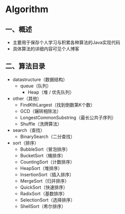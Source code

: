 # Algorithm

## 一、概述

- 主要用于保存个人学习与积累各种算法的Java实现代码
- 具体算法的详细内容可见个人博客

## 二、算法目录

- datastructure（数据结构）
  - queue（队列）
    - Heap（堆 / 优先队列）
- other（其他）
  - FindKthLargest（找到倒数第K个数）
  - GCD（辗转相除法）
  - LongestCommonSubstring（最长公共子序列）
  - Shuffle（洗牌算法）
- search（查找）
  - BinarySearch（二分查找）
- sort（排序）
  - BubbleSort（冒泡排序）
  - BucketSort（桶排序）
  - CountingSort（计数排序）
  - HeapSort（堆排序）
  - InsertionSort（插入排序）
  - MergeSort（归并排序）
  - QuickSort（快速排序）
  - RadixSort（基数排序）
  - SelectionSort（选择排序）
  - ShellSort（希尔排序）